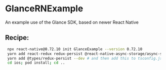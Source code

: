 # GlanceRNExample

An example use of the Glance SDK, based on newer React Native

## Recipe:

```sh
 npx react-native@0.72.10 init GlanceExample --version 0.72.10
 yarn add react-redux redux-persist @react-native-async-storage/async-storage react-native-safe-area-context
 yarn add @types/redux-persist --dev # and then add this to tsconfig.json: compilerOptions: types": ["react-native", "jest", "redux-persist"]
 cd ios; pod install; cd ..
```
